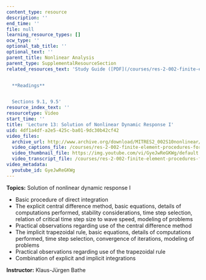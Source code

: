 ```yaml
---
content_type: resource
description: ''
end_time: ''
file: null
learning_resource_types: []
ocw_type: ''
optional_tab_title: ''
optional_text: ''
parent_title: Nonlinear Analysis
parent_type: SupplementalResourceSection
related_resources_text: 'Study Guide ([PDF](/courses/res-2-002-finite-element-procedures-for-solids-and-structures-spring-2010/resources/mitres2_002s10_lec13))


  **Readings**


  Sections 9.1, 9.5'
resource_index_text: ''
resourcetype: Video
start_time: ''
title: 'Lecture 13: Solution of Nonlinear Dynamic Response I'
uid: 4df1a4df-a2e5-425c-ba01-9dc30b42cf42
video_files:
  archive_url: http://www.archive.org/download/MITRES2_002S10nonlinear/MITRES2_002S10nonlinear_lec13_300k.mp4
  video_captions_file: /courses/res-2-002-finite-element-procedures-for-solids-and-structures-spring-2010/c9ede5992a195b489faec0c4b53dc26d_GyeJwReGKWg.vtt
  video_thumbnail_file: https://img.youtube.com/vi/GyeJwReGKWg/default.jpg
  video_transcript_file: /courses/res-2-002-finite-element-procedures-for-solids-and-structures-spring-2010/2d7f894f9287676e712ee1a8b5ff66b1_GyeJwReGKWg.pdf
video_metadata:
  youtube_id: GyeJwReGKWg
---
```


**Topics:** Solution of nonlinear dynamic response I

*   Basic procedure of direct integration
*   The explicit central difference method, basic equations, details of computations performed, stability considerations, time step selection, relation of critical time step size to wave speed, modeling of problems
*   Practical observations regarding use of the central difference method
*   The implicit trapezoidal rule, basic equations, details of computations performed, time step selection, convergence of iterations, modeling of problems
*   Practical observations regarding use of the trapezoidal rule
*   Combination of explicit and implicit integrations

**Instructor:** Klaus-Jürgen Bathe



